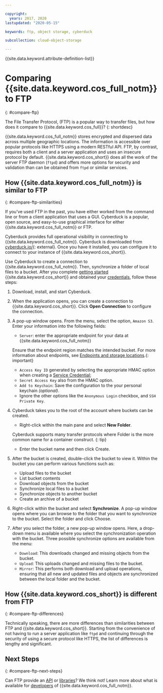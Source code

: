 ```yaml
---

copyright:
  years: 2017, 2020
lastupdated: "2020-05-15"

keywords: ftp, object storage, cyberduck

subcollection: cloud-object-storage

---
```


{{site.data.keyword.attribute-definition-list}}

# Comparing {{site.data.keyword.cos_full_notm}} to FTP
{: #compare-ftp}

The File Transfer Protocol, (FTP) is a popular way to transfer files, but how does it compare to {{site.data.keyword.cos_full}}?
{: shortdesc}

{{site.data.keyword.cos_full_notm}} stores encrypted and dispersed data across multiple geographic locations. The information is accessible over popular protocols like HTTPS using a modern RESTful API. FTP, by contrast, requires both a client and a server application and uses an insecure protocol by default. {{site.data.keyword.cos_short}} does all the work of the server FTP daemon (`ftpd`) and offers more options for security and validation than can be obtained from `ftpd` or similar services.


## How {{site.data.keyword.cos_full_notm}} is similar to FTP
{: #compare-ftp-similarities}

If you've used FTP in the past, you have either worked from the command line or from a client application that uses a GUI. Cyberduck is a popular, open source, and easy-to-use graphical interface for either {{site.data.keyword.cos_full_notm}} or FTP.

Cyberduck provides full operational visibility in connecting to {{site.data.keyword.cos_full_notm}}. Cyberduck is downloaded from [cyberduck.io/](https://cyberduck.io/){: external}. Once you have it installed, you can configure it to connect to your instance of {{site.data.keyword.cos_short}}.

Use Cyberduck to create a connection to {{site.data.keyword.cos_full_notm}}. Then, synchronize a folder of local files to a bucket. After you complete [getting started](/docs/cloud-object-storage?topic=cloud-object-storage-getting-started-cloud-object-storage) {{site.data.keyword.cos_short}} and obtained your [credentials](/docs/cloud-object-storage?topic=cloud-object-storage-service-credentials), follow these steps: 

1. Download, install, and start Cyberduck.
1. When the application opens, you can create a connection to {{site.data.keyword.cos_short}}. Click **Open Connection** to configure the connection.
1. A pop-up window opens. From the menu, select the option, `Amazon S3`. Enter your information into the following fields:

   * `Server`: enter the appropriate endpoint for your data at {{site.data.keyword.cos_full_notm}}

   Ensure that the endpoint region matches the intended bucket. For more information about endpoints, see [Endpoints and storage locations](/docs/cloud-object-storage?topic=cloud-object-storage-endpoints#endpoints).{: important}

   * `Access Key ID` generated by selecting the appropriate HMAC option when creating a [Service Credential](/docs/cloud-object-storage/iam?topic=cloud-object-storage-service-credentials);
   * `Secret Access Key` also from the HMAC option.
   * `Add to Keychain`: Save the configuration to the your personal keychain *(optional)*.
   * Ignore the other options like the `Anonymous Login` checkbox, and `SSH Private Key`.

1. Cyberduck takes you to the root of the account where buckets can be created.
   * Right-click within the main pane and select **New Folder**.
   
   Cyberduck supports many transfer protocols where Folder is the more common name for a container construct.
   {: tip}
   
   * Enter the bucket name and then click Create.

1. After the bucket is created, double-click the bucket to view it. Within the bucket you can perform various functions such as:
   * Upload files to the bucket
   * List bucket contents
   * Download objects from the bucket
   * Synchronize local files to a bucket
   * Synchronize objects to another bucket
   * Create an archive of a bucket
1. Right-click within the bucket and select **Synchronize**. A pop-up window opens where you can browse to the folder that you want to synchronize to the bucket. Select the folder and click Choose.
1. After you select the folder, a new pop-up window opens. Here, a drop-down menu is available where you select the synchronization operation with the bucket. Three possible synchronize options are available from the menu:

   * `Download`: This downloads changed and missing objects from the bucket.
   * `Upload`: This uploads changed and missing files to the bucket.
   * `Mirror`: This performs both download and upload operations, ensuring that all new and updated files and objects are synchronized between the local folder and the bucket.

## How {{site.data.keyword.cos_short}} is different from FTP
{: #compare-ftp-differences}

Technically speaking, there are more differences than similarities between FTP and {{site.data.keyword.cos_short}}. Starting from the convenience of not having to run a server application like `ftpd` and continuing through the security of using a secure protocol like HTTPS, the list of differences is lengthy and significant. 

## Next Steps
{: #compare-ftp-next-steps}

Can FTP provide an [API](/docs/cloud-object-storage?topic=cloud-object-storage-compatibility-api) or [libraries](/docs/cloud-object-storage?topic=cloud-object-storage-sdk-about)? We think not! Learn more about what is available for [developers](/docs/cloud-object-storage?topic=cloud-object-storage-gs-dev) of {{site.data.keyword.cos_full_notm}}.
